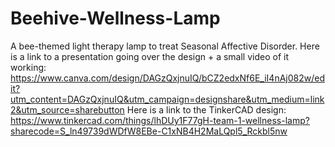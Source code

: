 # Beehive-Wellness-Lamp
A bee-themed light therapy lamp to treat Seasonal Affective Disorder.
Here is a link to a presentation going over the design + a small video of it working:
https://www.canva.com/design/DAGzQxjnuIQ/bCZ2edxNf6E_iI4nAj082w/edit?utm_content=DAGzQxjnuIQ&utm_campaign=designshare&utm_medium=link2&utm_source=sharebutton
Here is a link to the TinkerCAD design:
https://www.tinkercad.com/things/lhDUy1F77gH-team-1-wellness-lamp?sharecode=S_ln49739dWDfW8EBe-C1xNB4H2MaLQpl5_Rckbl5nw
